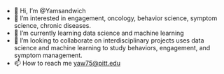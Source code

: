 - 👋 Hi, I’m @Yamsandwich
- 👀 I’m interested in engagement, oncology, behavior science, symptom science, chronic diseases. 
- 🌱 I’m currently learning data science and machine learning
- 💞️ I’m looking to collaborate on interdisciplinary projects uses data science and machine learning to study behaviors, engagement, and symptom management. 
- 📫 How to reach me yaw75@pitt.edu

<!---
Yamsandwich/Yamsandwich is a ✨ special ✨ repository because its `README.md` (this file) appears on your GitHub profile.
You can click the Preview link to take a look at your changes.
--->
